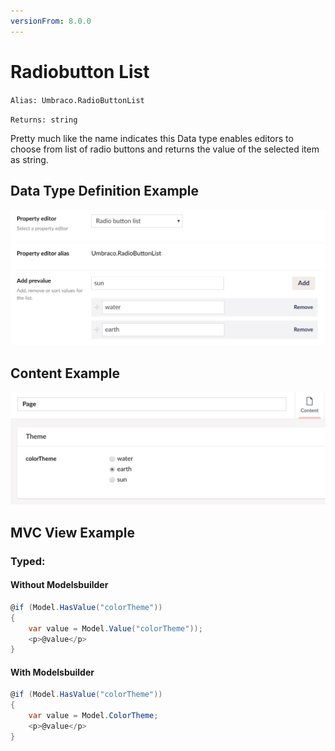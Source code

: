 ```yaml
---
versionFrom: 8.0.0
---
```


# Radiobutton List

`Alias: Umbraco.RadioButtonList`

`Returns: string`

Pretty much like the name indicates this Data type enables editors to choose from list of radio buttons and returns the value of the selected item as string.

## Data Type Definition Example

![Radiobutton List Data Type Definition](images/RadioButton-List-DataType-v8.png)

## Content Example 

![Radiobutton List Content](images/RadioButton-List-Content-v8.png)

## MVC View Example

### Typed:

#### Without Modelsbuilder
```csharp 
@if (Model.HasValue("colorTheme"))
{
    var value = Model.Value("colorTheme"));
    <p>@value</p>
}
```

#### With Modelsbuilder
```csharp 
@if (Model.HasValue("colorTheme"))
{
    var value = Model.ColorTheme;
    <p>@value</p>
}
```



